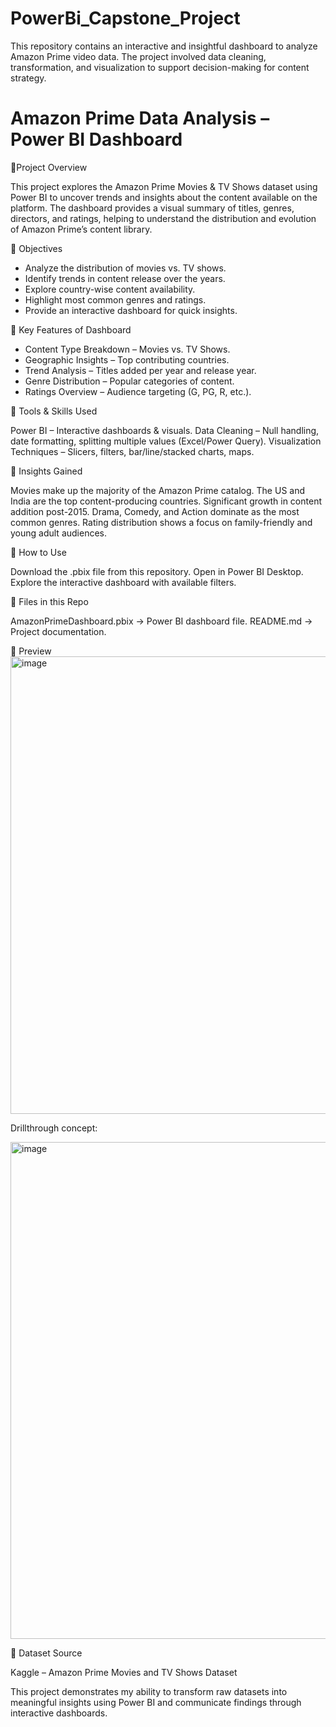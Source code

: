 # PowerBi_Capstone_Project
This repository contains an interactive and insightful dashboard to analyze Amazon Prime video data. The project involved data cleaning, transformation, and visualization to support decision-making for content strategy.
# Amazon Prime Data Analysis – Power BI Dashboard
🔹Project Overview

This project explores the Amazon Prime Movies & TV Shows dataset using Power BI to uncover trends and insights about the content available on the platform.
The dashboard provides a visual summary of titles, genres, directors, and ratings, helping to understand the distribution and evolution of Amazon Prime’s content library.

🔹 Objectives

* Analyze the distribution of movies vs. TV shows.
* Identify trends in content release over the years.
* Explore country-wise content availability.
* Highlight most common genres and ratings.
* Provide an interactive dashboard for quick insights.

🔹 Key Features of Dashboard

 * Content Type Breakdown – Movies vs. TV Shows.
 * Geographic Insights – Top contributing countries.
 * Trend Analysis – Titles added per year and release year.
 * Genre Distribution – Popular categories of content.
 * Ratings Overview – Audience targeting (G, PG, R, etc.).

🔹 Tools & Skills Used

Power BI – Interactive dashboards & visuals.
Data Cleaning – Null handling, date formatting, splitting multiple values (Excel/Power Query).
Visualization Techniques – Slicers, filters, bar/line/stacked charts, maps.

🔹 Insights Gained

Movies make up the majority of the Amazon Prime catalog.
The US and India are the top content-producing countries.
Significant growth in content addition post-2015.
Drama, Comedy, and Action dominate as the most common genres.
Rating distribution shows a focus on family-friendly and young adult audiences.

🔹 How to Use

Download the .pbix file from this repository.
Open in Power BI Desktop.
Explore the interactive dashboard with available filters.

🔹 Files in this Repo

AmazonPrimeDashboard.pbix → Power BI dashboard file.
README.md → Project documentation.

🔹 Preview
 <img width="1301" height="732" alt="image" src="https://github.com/user-attachments/assets/a4a2d24c-ec0e-4bce-9d96-94d31febbdbf" />

Drillthrough concept: 

<img width="1352" height="795" alt="image" src="https://github.com/user-attachments/assets/26de407e-9747-46e7-b87d-b093440210c2" />

🔹 Dataset Source

Kaggle – Amazon Prime Movies and TV Shows Dataset

This project demonstrates my ability to transform raw datasets into meaningful insights using Power BI and communicate findings through interactive dashboards.



